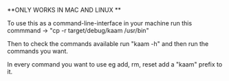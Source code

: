 **ONLY WORKS IN MAC AND LINUX **

To use this as a command-line-interface in your machine run this commmand -> "cp -r target/debug/kaam /usr/bin"

Then to check the commands available run "kaam -h" and then run the commands you want.

In every command you want to use eg add, rm, reset add a "kaam" prefix to it.
